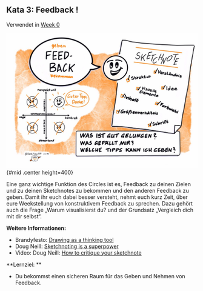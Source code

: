 ## Kata 3: Feedback !

Verwendet in [Week 0](0410_Week_00.md)

![Feedback by @DenkFlowRR CC-BY](sketchnotes/feedback.png){#mid .center height=400}

Eine ganz wichtige Funktion des Circles ist es, Feedback zu deinen Zielen und zu deinen Sketchnotes zu bekommen und den anderen Feedback zu geben. Damit ihr euch dabei besser versteht, nehmt euch kurz Zeit, über eure Weekstellung von konstruktivem Feedback zu sprechen. Dazu gehört auch die Frage „Warum visualisierst du? und der Grundsatz „Vergleich dich mit dir selbst“. 

**Weitere Informationen:**

- Brandyfesto: [Drawing as a thinking tool](http://www.graphicfacilitator.com/brandyfesto/Brandyfesto_112211.pdf)
- Doug Neill: [Sketchnoting is a superpower](https://www.youtube.com/watch?v=lQft0_nL9eI)
- Video: Doug Neill: [How to critique your sketchnote](https://www.youtube.com/watch?v=BPHA2-uxBto)


**Lernziel: **

- Du bekommst einen sicheren Raum für das Geben und Nehmen von Feedback.